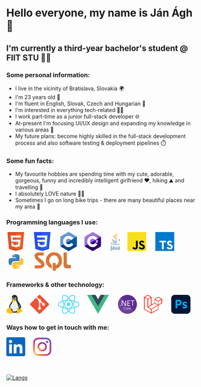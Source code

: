 # Hello everyone, my name is Ján Ágh 🤙

## I'm currently a third-year bachelor's student @ FIIT STU 👨‍💻

### Some personal information:
- I live in the vicinity of Bratislava, Slovakia 🌍
- I'm 23 years old 👷 
- I'm fluent in English, Slovak, Czech and Hungarian 🚩
- I'm interested in everything tech-related 👌🏻
- I work part-time as a junior full-stack developer 🌐
- At-present I'm focusing UI/UX design and expanding my knowledge in various areas 🧠
- My future plans: become highly skilled in the full-stack development process and also software testing & deployment pipelines ⏱️

### Some fun facts:
- My favourite hobbies are spending time with my cute, adorable, gorgeous, funny and incredibly intelligent girlfriend ❤️, hiking ⛰ and travelling 🚀
- I absolutely LOVE nature 🌲🌳
- Sometimes I go on long bike trips - there are many beautiful places near my area 💫

### Programming languages I use:
![](images/rsz_html.png)&nbsp;&nbsp;&nbsp;&nbsp;&nbsp;![](images/rsz_css.png)&nbsp;&nbsp;&nbsp;&nbsp;&nbsp;
![](images/rsz_c.png)&nbsp;&nbsp;&nbsp;&nbsp;&nbsp;![](images/rsz_c%23.png)&nbsp;&nbsp;&nbsp;&nbsp;&nbsp;
![](images/rsz_java.png)&nbsp;&nbsp;&nbsp;&nbsp;&nbsp;![](images/rsz_javascript.png)&nbsp;&nbsp;&nbsp;&nbsp;&nbsp;
![](images/rsz_typescript.png)&nbsp;&nbsp;&nbsp;&nbsp;&nbsp;![](images/rsz_python.png)&nbsp;&nbsp;&nbsp;&nbsp;&nbsp;
![](images/rsz_sql.png)

### Frameworks & other technology:
![](images/rsz_linux.png)&nbsp;&nbsp;&nbsp;&nbsp;&nbsp;![](images/rsz_git.png)&nbsp;&nbsp;&nbsp;&nbsp;&nbsp;
![](images/rsz_react.png)&nbsp;&nbsp;&nbsp;&nbsp;&nbsp;![](images/rsz_vue.png)&nbsp;&nbsp;&nbsp;&nbsp;&nbsp;
![](images/rsz_net.png)&nbsp;&nbsp;&nbsp;&nbsp;&nbsp;![](images/rsz_laravel.png)&nbsp;&nbsp;&nbsp;&nbsp;&nbsp;
![](images/rsz_ph.png)

### Ways how to get in touch with me:
[![](images/linkedin.png)][1]&nbsp;&nbsp;&nbsp;&nbsp;&nbsp;[![](images/instagram-color.png)][2]

<br/>

[![Langs](https://github-readme-stats.vercel.app/api/top-langs/?username=JanAgh42&layout=compact&langs_count=8&theme=vue-dark)](https://github.com/JanAgh42)

[1]: https://www.linkedin.com/in/j%C3%A1n-%C3%A1gh-8073b623a/
[2]: https://www.instagram.com/jani.agh42/